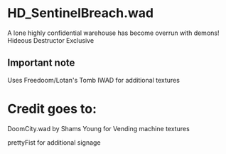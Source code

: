 # HD_SentinelBreach.wad
A lone highly confidential warehouse has become overrun with demons! Hideous Destructor Exclusive 

## Important note
Uses Freedoom/Lotan's Tomb IWAD for additional textures

# Credit goes to:
DoomCity.wad by Shams Young for Vending machine textures

prettyFist for additional signage 
